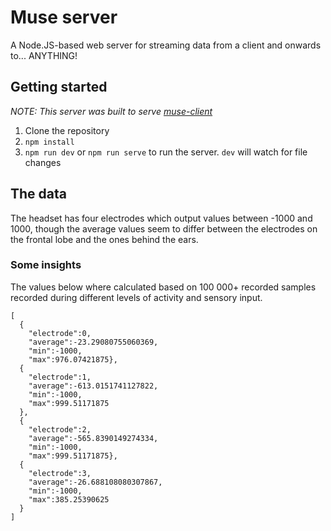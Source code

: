 # Muse server

A Node.JS-based web server for streaming data from a client and onwards to... ANYTHING!

## Getting started

*NOTE: This server was built to serve [muse-client](https://github.com/Andersclark/muse-client)*

1. Clone the repository
2. `npm install`
3. `npm run dev` or `npm run serve` to run the server. `dev` will watch for file changes


## The data

The headset has four electrodes which output values between -1000 and 1000, though the average values seem to differ between the electrodes on the frontal lobe and the ones behind the ears.

### Some insights

The values below where calculated based on 100 000+ recorded samples recorded during different levels of activity and sensory input.

```
[
  {
    "electrode":0,
    "average":-23.29080755060369,
    "min":-1000,
    "max":976.07421875},
  {
    "electrode":1,
    "average":-613.0151741127822,
    "min":-1000,
    "max":999.51171875
  },
  {
    "electrode":2,
    "average":-565.8390149274334,
    "min":-1000,
    "max":999.51171875},
  {
    "electrode":3,
    "average":-26.688108080307867,
    "min":-1000,
    "max":385.25390625
  }
]

```

